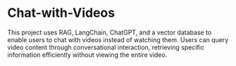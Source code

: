 # Chat-with-Videos
This project uses RAG, LangChain, ChatGPT, and a vector database to enable users to chat with videos instead of watching them. Users can query video content through conversational interaction, retrieving specific information efficiently without viewing the entire video.
